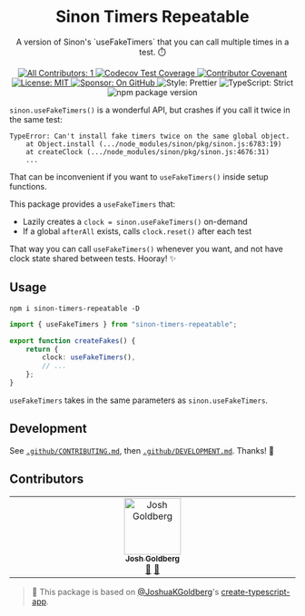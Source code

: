 <h1 align="center">Sinon Timers Repeatable</h1>

<p align="center">A version of Sinon's `useFakeTimers` that you can call multiple times in a test. ⏱️</p>

<p align="center">
	<a href="#contributors" target="_blank">
<!-- prettier-ignore-start -->
<!-- ALL-CONTRIBUTORS-BADGE:START - Do not remove or modify this section -->
<img alt="All Contributors: 1" src="https://img.shields.io/badge/all_contributors-1-21bb42.svg" />
<!-- ALL-CONTRIBUTORS-BADGE:END -->
<!-- prettier-ignore-end -->
	</a>
	<a href="https://codecov.io/gh/JoshuaKGoldberg/sinon-timers-repeatable" target="_blank">
		<img alt="Codecov Test Coverage" src="https://codecov.io/gh/JoshuaKGoldberg/sinon-timers-repeatable/branch/main/graph/badge.svg"/>
	</a>
	<a href="https://github.com/JoshuaKGoldberg/sinon-timers-repeatable/blob/main/.github/CODE_OF_CONDUCT.md" target="_blank">
		<img alt="Contributor Covenant" src="https://img.shields.io/badge/code_of_conduct-enforced-21bb42" />
	</a>
	<a href="https://github.com/JoshuaKGoldberg/sinon-timers-repeatable/blob/main/LICENSE.md" target="_blank">
		<img alt="License: MIT" src="https://img.shields.io/github/license/JoshuaKGoldberg/sinon-timers-repeatable?color=21bb42">
	</a>
	<a href="https://github.com/sponsors/JoshuaKGoldberg" target="_blank">
		<img alt="Sponsor: On GitHub" src="https://img.shields.io/badge/sponsor-on_github-21bb42.svg" />
	</a>
	<img alt="Style: Prettier" src="https://img.shields.io/badge/style-prettier-21bb42.svg" />
	<img alt="TypeScript: Strict" src="https://img.shields.io/badge/typescript-strict-21bb42.svg" />
	<img alt="npm package version" src="https://img.shields.io/npm/v/sinon-timers-repeatable?color=21bb42" />
</p>

`sinon.useFakeTimers()` is a wonderful API, but crashes if you call it twice in the same test:

```plaintext
TypeError: Can't install fake timers twice on the same global object.
    at Object.install (.../node_modules/sinon/pkg/sinon.js:6783:19)
    at createClock (.../node_modules/sinon/pkg/sinon.js:4676:31)
    ...
```

That can be inconvenient if you want to `useFakeTimers()` inside setup functions.

This package provides a `useFakeTimers` that:

- Lazily creates a `clock = sinon.useFakeTimers()` on-demand
- If a global `afterAll` exists, calls `clock.reset()` after each test

That way you can call `useFakeTimers()` whenever you want, and not have clock state shared between tests.
Hooray! ✨

## Usage

```shell
npm i sinon-timers-repeatable -D
```

```ts
import { useFakeTimers } from "sinon-timers-repeatable";

export function createFakes() {
	return {
		clock: useFakeTimers(),
		// ...
	};
}
```

`useFakeTimers` takes in the same parameters as `sinon.useFakeTimers`.

## Development

See [`.github/CONTRIBUTING.md`](./.github/CONTRIBUTING.md), then [`.github/DEVELOPMENT.md`](./.github/DEVELOPMENT.md).
Thanks! 💖

## Contributors

<!-- spellchecker: disable -->
<!-- ALL-CONTRIBUTORS-LIST:START - Do not remove or modify this section -->
<!-- prettier-ignore-start -->
<!-- markdownlint-disable -->
<table>
  <tbody>
    <tr>
      <td align="center" valign="top" width="14.28%"><a href="http://www.joshuakgoldberg.com"><img src="https://avatars.githubusercontent.com/u/3335181?v=4?s=100" width="100px;" alt="Josh Goldberg"/><br /><sub><b>Josh Goldberg</b></sub></a><br /><a href="#tool-JoshuaKGoldberg" title="Tools">🔧</a> <a href="#maintenance-JoshuaKGoldberg" title="Maintenance">🚧</a></td>
    </tr>
  </tbody>
</table>

<!-- markdownlint-restore -->
<!-- prettier-ignore-end -->

<!-- ALL-CONTRIBUTORS-LIST:END -->
<!-- spellchecker: enable -->

> 💙 This package is based on [@JoshuaKGoldberg](https://github.com/JoshuaKGoldberg)'s [create-typescript-app](https://github.com/JoshuaKGoldberg/create-typescript-app).
